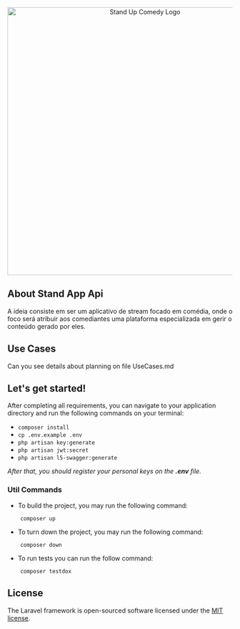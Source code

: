 <p align="center"><a><img src="https://img.freepik.com/vetores-gratis/levante-se-sinal-de-neon-de-show-de-comedia-microfone-azul-na-parede-de-tijolos_1262-13628.jpg" width="600" alt="Stand Up Comedy Logo"></a></p>

[//]: # ()
[//]: # (<p align="center">)

[//]: # (<a href="https://travis-ci.org/laravel/framework"><img src="https://travis-ci.org/laravel/framework.svg" alt="Build Status"></a>)

[//]: # (<a href="https://packagist.org/packages/laravel/framework"><img src="https://img.shields.io/packagist/dt/laravel/framework" alt="Total Downloads"></a>)

[//]: # (<a href="https://packagist.org/packages/laravel/framework"><img src="https://img.shields.io/packagist/v/laravel/framework" alt="Latest Stable Version"></a>)

[//]: # (<a href="https://packagist.org/packages/laravel/framework"><img src="![img.png]&#40;img.png&#41;https://img.shields.io/packagist/l/laravel/framework" alt="License"></a>)

[//]: # (</p>)

## About Stand App Api

A ideia consiste em ser um aplicativo de stream focado em comédia, onde o foco será atribuir aos comediantes uma plataforma especializada em gerir o conteúdo gerado por eles.

## Use Cases
Can you see details about planning on file UseCases.md

## Let's get started!

After completing all requirements, you can navigate to your application directory and run the following commands on your terminal:
- `composer install`
- `cp .env.example .env`
- `php artisan key:generate`
- `php artisan jwt:secret`
- `php artisan l5-swagger:generate`

_After that, you should register your personal keys on the **.env** file._

### Util Commands

- To build the project, you may run the following command:
```
    composer up
```
- To turn down the project, you may run the following command:
```
    composer down
```
- To run tests you can run the follow command:
```
    composer testdox
```


## License
The Laravel framework is open-sourced software licensed under the [MIT license](https://opensource.org/licenses/MIT).
